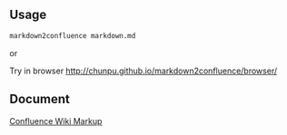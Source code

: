 Usage
---

```sh
markdown2confluence markdown.md
```

or

Try in browser <http://chunpu.github.io/markdown2confluence/browser/>

Document
---

[Confluence Wiki Markup](https://confluence.atlassian.com/display/CONF42/Confluence+Wiki+Markup)
